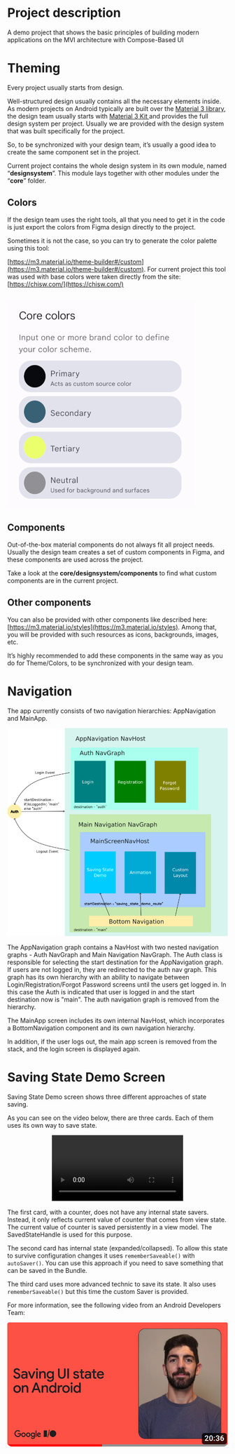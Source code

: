 # Project description

A demo project that shows the basic principles of building modern applications on the MVI architecture with Compose-Based UI


# Theming

Every  project usually starts from design.

Well-structured design usually contains all the necessary elements inside. As modern projects on Android typically are  built over the [Material 3 library](https://m3.material.io/), the design team usually starts with [Material 3 Kit ](https://www.figma.com/community/file/1035203688168086460/Material-3-Design-Kit)and provides the full design system per project. Usually we are provided with the design system that was built specifically for the project.

So, to be synchronized with your design team, it’s usually a good idea to create the same component set in the project.

Current project contains the whole design system in its own module, named “**designsystem**”. This module lays together with other modules under the “**core**” folder.


## Colors

If the design team uses the right tools, all that you need to get it in the code is just export the colors from Figma design directly to the project.

Sometimes it is not the case, so you can try to generate the color palette using this tool:

[https://m3.material.io/theme-builder#/custom](https://m3.material.io/theme-builder#/custom). For current project this tool was used with base colors were taken directly from the site: [https://chisw.com/](https://chisw.com/)


## 

![alt_text](/docs/images/colors.png "Color Palette Image")



## Components

Out-of-the-box material components do not always fit all project needs. Usually the design team creates a set of custom components in Figma, and these components are used across the project.

Take a look at the **core/designsystem/components** to find what custom components are in the current project.

## Other components

You can also be provided with other components like described
here: [https://m3.material.io/styles](https://m3.material.io/styles). Among that, you will be provided with such
resources as icons, backgrounds, images, etc.

It’s highly recommended to add these components in the same way as you do for Theme/Colors, to be synchronized with your
design team.

# Navigation

The app currently consists of two navigation hierarchies: AppNavigation and MainApp.

![Navigation](/docs/images/navigation.png "App Navigation Scheme")


The AppNavigation graph contains a NavHost with two nested navigation graphs - Auth NavGraph and   Main Navigation NavGraph. The Auth class 
is responsible for selecting the start destination for the AppNavigation graph. If users are not logged in, they are redirected to the 
auth nav graph. This graph has its own hierarchy with an ability to navigate between Login/Registration/Forgot Password
screens
until the users get logged in. In this case the Auth is indicated that user is logged in and the start destination now
is "main".
The auth navigation graph is removed from the hierarchy.

The MainApp screen includes its own internal NavHost, which incorporates a BottomNavigation component and its own
navigation hierarchy.

In addition, if the user logs out, the main app screen is removed from the stack, and the login screen is displayed
again.

# Saving State Demo Screen

Saving State Demo screen shows three different approaches of state saving.

As you can see on the video below, there are three cards. Each of them uses its own way to save state.

<div style="text-align:center">

![Saving State Demo Screencast](docs/videos/screen-20230729-190520.mp4)

</div>

The first card, with a counter, does not have any internal state savers. Instead, it only reflects
current value of counter that comes from view state. The current value of counter is saved persistently
in a view model. The SavedStateHandle is used for this purpose.

The second card has internal state (expanded/collapsed). To allow this state to survive configuration
changes it uses `rememberSaveable()` with `autoSaver()`. You can use this approach if you need to save
something that can be saved in the Bundle.

The third card uses more advanced technic to save its state. It also uses `rememberSaveable()` but this time
the custom Saver is provided.

For more information, see the following video from an Android Developers Team:

[![Saving State In Android](docs/images/saving_state_android_youtube.png)](https://youtu.be/V-s4z7B_Gnc)




